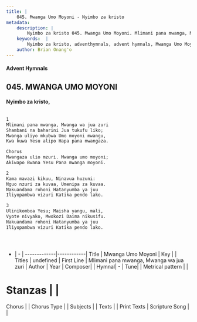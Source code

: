 ```yaml
---
title: |
    045. Mwanga Umo Moyoni - Nyimbo za kristo
metadata:
    description: |
        Nyimbo za kristo 045. Mwanga Umo Moyoni. Mlimani pana mwanga, Mwanga wa jua zuri Shambani na baharini Jua tukufu liko; Mwanga uliyo mkubwa Umo moyoni mwangu, Kwa kuwa Yesu alipo Hapa pana mwangaza.  Chorus Mwangaza ulio mzuri. Mwanga umo moyoni; Akiwapo Bwana Yesu Pana mwanga moyoni.  
    keywords:  |
        Nyimbo za kristo, adventhymnals, advent hymnals, Mwanga Umo Moyoni, Mlimani pana mwanga, Mwanga wa jua zuri. 
    author: Brian Onang'o
---
```


#### Advent Hymnals
## 045. MWANGA UMO MOYONI
####  Nyimbo za kristo,

```txt

1
Mlimani pana mwanga, Mwanga wa jua zuri
Shambani na baharini Jua tukufu liko;
Mwanga uliyo mkubwa Umo moyoni mwangu,
Kwa kuwa Yesu alipo Hapa pana mwangaza.

Chorus
Mwangaza ulio mzuri. Mwanga umo moyoni;
Akiwapo Bwana Yesu Pana mwanga moyoni.

2
Kama mavazi kikuu, Ninavua huzuni:
Nguo nzuri za kuvaa, Umenipa za kuvaa.
Nakuandama rohoni Hatanyumba ya juu
Iliyopambwa vizuri Katika pendo lako.

3
Ulinikomboa Yesu; Maisha yangu, mali,	
Vyote nivyako, Mwokozi Daima nikusifu.
Nakuandama rohoni Hatanyumba ya juu
Iliyopambwa vizuri Katika pendo lako.





```

- |   -  |
-------------|------------|
Title | Mwanga Umo Moyoni |
Key |  |
Titles | undefined |
First Line | Mlimani pana mwanga, Mwanga wa jua zuri |
Author | 
Year | 
Composer| |
Hymnal|  - |
Tune|  |
Metrical pattern | |
# Stanzas |  |
Chorus |  |
Chorus Type |  |
Subjects | |
Texts |  |
Print Texts | 
Scripture Song |  |
    
